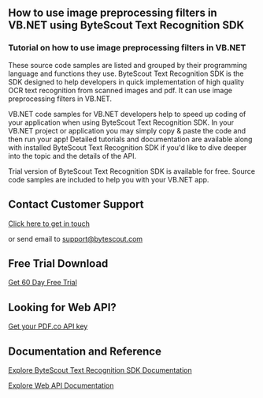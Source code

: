 ## How to use image preprocessing filters in VB.NET using ByteScout Text Recognition SDK

### Tutorial on how to use image preprocessing filters in VB.NET

These source code samples are listed and grouped by their programming language and functions they use. ByteScout Text Recognition SDK is the SDK designed to help developers in quick implementation of high quality OCR text recognition from scanned images and pdf. It can use image preprocessing filters in VB.NET.

VB.NET code samples for VB.NET developers help to speed up coding of your application when using ByteScout Text Recognition SDK. In your VB.NET project or application you may simply copy & paste the code and then run your app! Detailed tutorials and documentation are available along with installed ByteScout Text Recognition SDK if you'd like to dive deeper into the topic and the details of the API.

Trial version of ByteScout Text Recognition SDK is available for free. Source code samples are included to help you with your VB.NET app.

## Contact Customer Support

[Click here to get in touch](https://bytescout.zendesk.com/hc/en-us/requests/new?subject=ByteScout%20Text%20Recognition%20SDK%20Question)

or send email to [support@bytescout.com](mailto:support@bytescout.com?subject=ByteScout%20Text%20Recognition%20SDK%20Question) 

## Free Trial Download

[Get 60 Day Free Trial](https://bytescout.com/download/web-installer?utm_source=github-readme)

## Looking for Web API? 

[Get your PDF.co API key](https://pdf.co/documentation/api?utm_source=github-readme)

## Documentation and Reference

[Explore ByteScout Text Recognition SDK Documentation](https://bytescout.com/documentation/index.html?utm_source=github-readme)

[Explore Web API Documentation](https://pdf.co/documentation/api?utm_source=github-readme)
